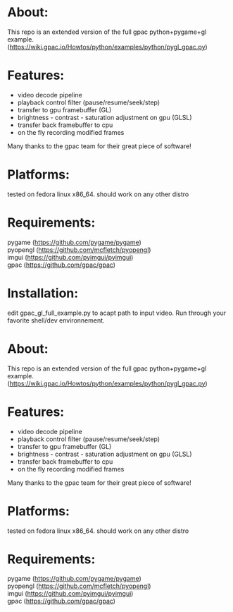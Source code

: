 About:
======

This repo is an extended version of the full gpac python+pygame+gl example.
(https://wiki.gpac.io/Howtos/python/examples/python/pygl_gpac.py)  

Features:
=========
+ video decode pipeline
+ playback control filter (pause/resume/seek/step)
+ transfer to gpu framebuffer (GL)
+ brightness - contrast - saturation adjustment on gpu (GLSL)
+ transfer back framebuffer to cpu
+ on the fly recording modified frames

Many thanks to the gpac team for their great piece of software!

Platforms:
==========
tested on fedora linux x86_64. should work on any other distro

Requirements:  
=============
pygame (https://github.com/pygame/pygame)  
pyopengl (https://github.com/mcfletch/pyopengl)  
imgui (https://github.com/pyimgui/pyimgui)  
gpac (https://github.com/gpac/gpac)  

Installation:
=============
edit gpac_gl_full_example.py to acapt path to input video. Run through your favorite shell/dev environnement.

About:
======

This repo is an extended version of the full gpac python+pygame+gl example.
(https://wiki.gpac.io/Howtos/python/examples/python/pygl_gpac.py)  

Features:
=========
+ video decode pipeline
+ playback control filter (pause/resume/seek/step)
+ transfer to gpu framebuffer (GL)
+ brightness - contrast - saturation adjustment on gpu (GLSL)
+ transfer back framebuffer to cpu
+ on the fly recording modified frames

Many thanks to the gpac team for their great piece of software!

Platforms:
==========
tested on fedora linux x86_64. should work on any other distro

Requirements:  
=============
pygame (https://github.com/pygame/pygame)  
pyopengl (https://github.com/mcfletch/pyopengl)  
imgui (https://github.com/pyimgui/pyimgui)  
gpac (https://github.com/gpac/gpac)  
